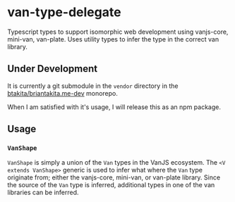 # van-type-delegate

Typescript types to support isomorphic web development using vanjs-core, mini-van, van-plate. Uses utility 
types to infer the type in the correct van library. 

## Under Development

It is currently a git submodule in the `vendor` directory in the
[btakita/briantakita.me-dev](https://github.com/btakita/briantakita.me-dev) monorepo.

When I am satisfied with it's usage, I will release this as an npm package.

## Usage

### `VanShape`

`VanShape` is simply a union of the `Van` types in the VanJS ecosystem. The `<V extends VanShape>` generic is used 
to infer what where the `Van` type originate from; either the vanjs-core, mini-van, or van-plate library. 
Since the source of the `Van` type is inferred, additional types in one of the van libraries can be inferred.
